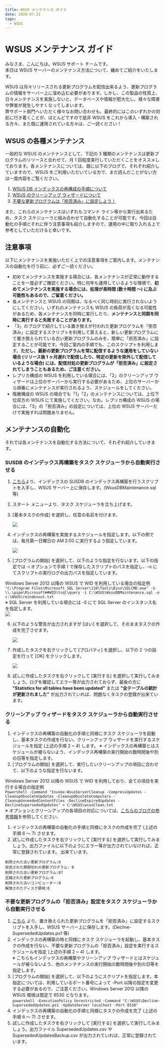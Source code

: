 ```yaml
---
title: WSUS メンテナンス ガイド
date: 2020-07-21
tags:
  - WSUS
---
```


# WSUS メンテナンス ガイド
みなさま、こんにちは。WSUS サポート チームです。  
本日は WSUS サーバーのメンテナンス方法について、纏めてご紹介をいたします。

WSUS は月々リリースされる更新プログラムを配信出来るよう、更新プログラムの情報をサーバー上に溜め込む必要があります。しかし、この製品の性質上、日々メンテナンスを実施しないと、データベースや情報が肥大化し、様々な障害や弊害が発生しやすくなってしまいます。  
弊サポート部門へいただく様々なお問い合わせも、最終的にはこのいずれかの対処に行き着くことが、ほとんどですので是非 WSUS をこれから導入・構築される方々、また既に運用されている方々は、ご一読ください！

## WSUS の各種メンテナンス
一般的な WSUS のメンテナンスとして、下記の 3 種類のメンテナンスは更新プログラムのリリースと合わせて、月 1 回程度実行していただくことをオススメしております。各メンテナンスについては、既に以下のブログで、それぞれ紹介していますので、WSUS をご利用いただいている方で、まだ読んだことがない方は一度内容をご覧ください。

1. [WSUS DB インデックスの再構成の手順について](https://jpmem.github.io/blog/wsus/2014-03-05_01/)
2. [WSUS のクリーンアップ ウィザードについて](https://jpmem.github.io/blog/wsus/2017-12-05_01/)
3. [不要な更新プログラムは「拒否済み」に設定しよう！](https://jpmem.github.io/blog/wsus/2017-12-11_01/)

また、これらのメンテナンスはいずれもコマンド ライン等から実行出来るため、タスク スケジューラと組み合わせて自動化することが可能です。今回は自動化の手順とそれに伴う注意事項も紹介しますので、運用の中に取り入れる上で参考としていただけると幸いです。

## 注意事項

以下にメンテナンスを実施いただく上での注意事項をご案内します。メンテナンスの自動化を行う前に、必ずご一読ください。

- 初めてメンテナンスを実施する場合には、各メンテナンスが正常に動作することを一度必ずご確認ください。特に何年も運用しているような環境で、**初めてメンテナンスを実施する場合には、処理が長時間 (数十時間 ～) に及ぶ可能性もあるので、ご留意ください。** 
- 各メンテナンスと WSUS の同期は、なるべく同じ時刻に実行されないようにしてください。いずれのメンテナンスも WSUS の負荷が高くなる可能性があるため、各メンテナンスを同時に実行したり、**メンテナンスと同期を同時に実行すると失敗することがあります。**
- 「3」のブログで紹介している置き換えが行われた更新プログラムを「拒否済み」に設定するスクリプトを利用して貰えると、新しい更新プログラムにて置き換えられている古い更新プログラムのみを、簡単に「拒否済み」に設定することが可能です。今回ご案内の手順でも、このスクリプトを利用します。**ただし、最新の更新プログラムを常に配信するような運用をしていない場合 (リリース後 1 ヶ月遅れで配信したり、特定の更新を除外して配信しているような場合) には、配信対処の更新プログラムが「拒否済み」に設定されてしまうこともあるため、ご注意ください。**
- レプリカ構成の WSUS を利用している場合には、「2」のクリーンアップ ウィザードは上位のサーバーから実行する必要があるため、上位のサーバーから順番にメンテナンスが実行されるよう、スケジュールをしてください。 
- 階層構成の WSUS の場合でも「1」「2」のメンテナンスについては、上位下位双方の WSUS にて実施してください。なお。レプリカ構成の WSUS の場合には、「3」の「拒否済み」の設定については、上位の WSUS サーバーだけで実施すれば問題ありません。

## メンテナンスの自動化
それでは各メンテナンスを自動化する方法について、それぞれ紹介していきます。

### SUSDB のインデックス再構築をタスク スケジューラから自動実行させる
1. [こちら](https://github.com/jpmem/script/raw/main/WSUS/Maintenance/WsusDBMaintenance.sql)より、インデックスの SUSDB のインデックス再構築を行うスクリプトを入手し、WSUS サーバー上に保存します。(WsusDBMaintenance.sql 等)

2. スタート メニューより、タスク スケジューラを立ち上げます。

3. [基本タスクの作成] を選択し、任意の名前を付けます。

   ![](2020-07-21_01/image-20210731021225318.png)

4. インデックスの再構築を実施するスケジュールを指定します。以下の例では、毎月第一日曜日の AM 2:00 に実行するよう指定しています。

   ![](2020-07-21_01/image-20210731021243281.png)

5. [プログラムの開始] を選択して、以下のような指定を行ないます。以下の指定では -i オプションで手順 1 で保存したスクリプトのパスを指定し、-o にてスクリプトの実行ログの出力パスを指定しています。

Windows Server 2012 以降の WSUS で WID を利用している場合の指定例  
`"C:\Program Files\Microsoft SQL Server\110\Tools\Binn\SQLCMD.exe" -S \\.\pipe\Microsoft##WID\tsql\query -i C:\WSUS\WsusDBMaintenance.sql -o c:\WSUS\reindexout.txt`  
※ SQL Server を利用している場合には -S にて SQL Server のインスタンス名を指定します。  
![](2020-07-21_01/image-20210731021305833.png)

6. 以下のような警告が出力されますが [はい] を選択して、そのままタスクの作成を完了させます。

   ![](2020-07-21_01/image-20210731021324032.png)

7. 作成したタスクを右クリックして [プロパティ] を選択し、以下の 2 つの設定を行って [OK] をクリックします。

   ![](2020-07-21_01/image-20210731021339489.png)

8. 試しに作成したタスクを右クリックして [実行する] を選択して実行してみましょう。ログを確認してエラー等が出力されておらず、最後の方に **"Statistics for all tables have been updated"** または **"全テーブルの統計が更新されました"** が出力されていれば、問題なくタスクの登録が出来ています。

### クリーンアップ ウィザードをタスク スケジューラから自動実行させる
1. インデックスの再構築の自動化の手順と同様にタスク スケジューラを起動し、基本タスクの作成を行ない、クリーンアップ ウィザードを実行するスケジュールを指定 (上述の手順 2 ~ 4) します。
※ インデックスの再構築とはスケジュールが被らないよう、インデックス再構築の実行開始の数時間後や別の日等を指定します。
2. [プログラムの開始] を選択して、実行したいクリーンアップの項目に合わせて、以下のような指定を行ないます。

Windows Server 2012 以降の WSUS で WID を利用しており、全ての項目を実行する場合の指定例  
`Powershell -Command "Invoke-WsusServerCleanup -CompressUpdates -CleanupObsoleteUpdates -CleanupObsoleteComputers -CleanupUnneededContentFiles -DeclineExpiredUpdates -DeclineSupersededUpdates" > C:\WSUS\wsusClean.txt`  
※ オプションとクリーンアップの各項目の対応については、[こちらのブログの参考情報](https://jpmem.github.io/blog/wsus/2017-12-05_01/#%E5%8F%82%E8%80%83%E6%83%85%E5%A0%B1-%E5%AE%9A%E6%9C%9F%E5%AE%9F%E8%A1%8C%E3%81%99%E3%82%8B%E5%A0%B4%E5%90%88%E3%81%AE%E8%87%AA%E5%8B%95%E5%8C%96%E3%81%AE%E6%96%B9%E6%B3%95)を参照してください、

1. インデックスの再構築の自動化の手順と同様にタスクの作成を完了 (上述の手順 6 ～ 7) させます。
2. 試しに作成したタスクを右クリックして [実行する] を選択して実行してみましょう。出力ファイルに以下のようにエラー等が出力されていなければ、正常に登録されています。
出来ています。
```
削除された古い更新プログラム:0
拒否された期限切れの更新プログラム: 0
削除された古い更新プログラム:87
圧縮された更新プログラム:0
削除された古いコンピューター:0
解放されたディスク領域:0
```
### 不要な更新プログラムの「拒否済み」設定をタスク スケジューラから自動実行させる
1. [こちら](https://github.com/jpmem/script/raw/main/WSUS/Maintenance/Decline-SupersededUpdates.ps1) より、置き換えられた更新プログラムを「拒否済み」に設定するスクリプトを入手し、WSUS サーバー上に保存します。(Decline-SupersededUpdates.ps1 等)
2. インデックスの再構築の時と同様にタスク スケジューラを起動し、基本タスクの作成を行ない、不要な更新プログラムの「拒否済み」設定を実行するスケジュールを指定 (上述の手順 2 ~ 4) します。  
※ こちらもインデックスの再構築やクリーンアップ ウィザードとはスケジュールが被らないよう、他のメンテナンスの実行開始の数時間後や別の日等を指定します。
3. [プログラムの開始] を選択して、以下のようにスクリプトを指定します。本指定については、利用しているポート番号によって -Port 以降の指定を変更する必要があるので、ご注意ください。Windows Server 2012 以降の WSUS 環境は既定で 8530 となります。  
`powershell -ExecutionPolicy Unrestricted -Command "C:\WSUS\Decline-SupersededUpdates.ps1 -UpdateServer localhost -Port 8530"`  
4. インデックスの再構築の自動化の手順と同様にタスクの作成を完了 (上述の手順 6 ～ 7) させます。
5. 試しに作成したタスクを右クリックして [実行する] を選択して実行してみましょう。出力ファイル SupersededUpdates.csv や SupersededUpdatesBackup.csv が出力されていれば、正常に登録されています。
